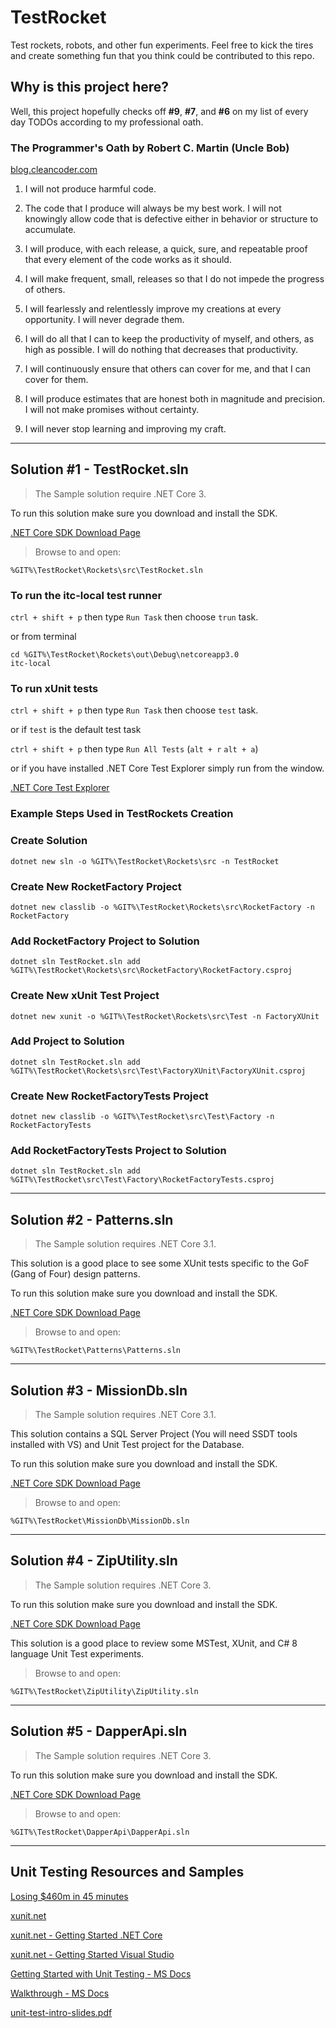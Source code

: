 # TestRocket

Test rockets, robots, and other fun experiments. Feel free to kick the tires and create something fun that you think could be contributed to this repo.

## Why is this project here?

Well, this project hopefully checks off **#9**, **#7**, and **#6** on my list of every day TODOs according to my professional oath.

### The Programmer's Oath by Robert C. Martin (Uncle Bob)

[blog.cleancoder.com](https://blog.cleancoder.com/uncle-bob/2015/11/18/TheProgrammersOath.html)

1. I will not produce harmful code.

2. The code that I produce will always be my best work. I will not knowingly allow code that is defective either in behavior or structure to accumulate.

3. I will produce, with each release, a quick, sure, and repeatable proof that every element of the code works as it should.

4. I will make frequent, small, releases so that I do not impede the progress of others.

5. I will fearlessly and relentlessly improve my creations at every opportunity. I will never degrade them.

6. I will do all that I can to keep the productivity of myself, and others, as high as possible. I will do nothing that decreases that productivity.

7. I will continuously ensure that others can cover for me, and that I can cover for them.

8. I will produce estimates that are honest both in magnitude and precision. I will not make promises without certainty.

9. I will never stop learning and improving my craft.

---

## Solution #1 - TestRocket.sln

> The Sample solution require .NET Core 3.

To run this solution make sure you download and install the SDK.

[.NET Core SDK Download Page](https://dotnet.microsoft.com/download/dotnet-core/3.0)

> Browse to and open:

```shell
%GIT%\TestRocket\Rockets\src\TestRocket.sln
```

### To run the itc-local test runner

`ctrl + shift + p` then type `Run Task` then choose `trun` task.

or from terminal

```shell
cd %GIT%\TestRocket\Rockets\out\Debug\netcoreapp3.0
itc-local
```

### To run xUnit tests

`ctrl + shift + p` then type `Run Task` then choose `test` task.

or if `test` is the default test task

`ctrl + shift + p` then type `Run All Tests` (`alt + r` `alt + a`)

or if you have installed .NET Core Test Explorer simply run from the window.

[.NET Core Test Explorer](https://marketplace.visualstudio.com/items?itemName=formulahendry.dotnet-test-explorer)

### Example Steps Used in TestRockets Creation

### Create Solution

```shell
dotnet new sln -o %GIT%\TestRocket\Rockets\src -n TestRocket
```

### Create New RocketFactory Project

```shell
dotnet new classlib -o %GIT%\TestRocket\Rockets\src\RocketFactory -n RocketFactory
```

### Add RocketFactory Project to Solution

```shell
dotnet sln TestRocket.sln add %GIT%\TestRocket\Rockets\src\RocketFactory\RocketFactory.csproj
```

### Create New xUnit Test Project

```shell
dotnet new xunit -o %GIT%\TestRocket\Rockets\src\Test -n FactoryXUnit
```

### Add Project to Solution

```shell
dotnet sln TestRocket.sln add %GIT%\TestRocket\Rockets\src\Test\FactoryXUnit\FactoryXUnit.csproj
```

### Create New RocketFactoryTests Project

```shell
dotnet new classlib -o %GIT%\TestRocket\src\Test\Factory -n RocketFactoryTests
```

### Add RocketFactoryTests Project to Solution

```shell
dotnet sln TestRocket.sln add %GIT%\TestRocket\src\Test\Factory\RocketFactoryTests.csproj
```

---

## Solution #2 - Patterns.sln

> The Sample solution requires .NET Core 3.1.

This solution is a good place to see some XUnit tests specific to the GoF (Gang of Four) design patterns.

To run this solution make sure you download and install the SDK.

[.NET Core SDK Download Page](https://dotnet.microsoft.com/download/dotnet-core/3.1)

> Browse to and open:

```shell
%GIT%\TestRocket\Patterns\Patterns.sln
```

---

## Solution #3 - MissionDb.sln

> The Sample solution requires .NET Core 3.1.

This solution contains a SQL Server Project (You will need SSDT tools installed with VS) and Unit Test project for the Database.

To run this solution make sure you download and install the SDK.

[.NET Core SDK Download Page](https://dotnet.microsoft.com/download/dotnet-core/3.1)

> Browse to and open:

```shell
%GIT%\TestRocket\MissionDb\MissionDb.sln
```

---

## Solution #4 - ZipUtility.sln

> The Sample solution requires .NET Core 3.

To run this solution make sure you download and install the SDK.

[.NET Core SDK Download Page](https://dotnet.microsoft.com/download/dotnet-core/3.0)

This solution is a good place to review some MSTest, XUnit, and C# 8 language Unit Test experiments.

> Browse to and open:

```shell
%GIT%\TestRocket\ZipUtility\ZipUtility.sln
```

---

## Solution #5 - DapperApi.sln

> The Sample solution requires .NET Core 3.

To run this solution make sure you download and install the SDK.

[.NET Core SDK Download Page](https://dotnet.microsoft.com/download/dotnet-core/3.0)

> Browse to and open:

```shell
%GIT%\TestRocket\DapperApi\DapperApi.sln
```

---

## Unit Testing Resources and Samples

[Losing $460m in 45 minutes](https://www.bugsnag.com/blog/bug-day-460m-loss)

[xunit.net](https://xunit.net/)

[xunit.net - Getting Started .NET Core](https://xunit.net/docs/getting-started/netcore/cmdline)

[xunit.net - Getting Started Visual Studio](https://xunit.net/docs/getting-started/netfx/visual-studio)

[Getting Started with Unit Testing - MS Docs](https://docs.microsoft.com/en-us/visualstudio/test/getting-started-with-unit-testing?view=vs-2019)

[Walkthrough - MS Docs](https://docs.microsoft.com/en-us/visualstudio/test/walkthrough-creating-and-running-unit-tests-for-managed-code?view=vs-2019)

[unit-test-intro-slides.pdf](unit-test-intro-slides.pdf)